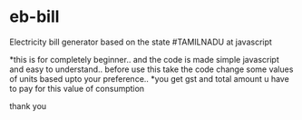 # eb-bill
Electricity bill generator based on the state #TAMILNADU at javascript 

*this is for completely beginner.. and the code is made simple javascript and easy to understand.. before use this take the code change some values of units based upto your preference.. 
*you get gst and total amount u have to pay for this value of consumption

thank you
